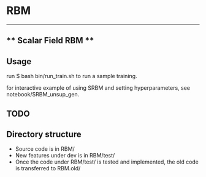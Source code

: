 # RBM
---
** Scalar Field RBM **
---

## Usage
run 
  $ bash bin/run_train.sh
to run a sample training.

for interactive example of using SRBM and setting hyperparameters, see notebook/SRBM_unsup_gen.

## TODO

## Directory structure
* Source code is in RBM/
* New features under dev is in RBM/test/
* Once the code under RBM/test/ is tested and implemented, the old code is transferred to RBM.old/
